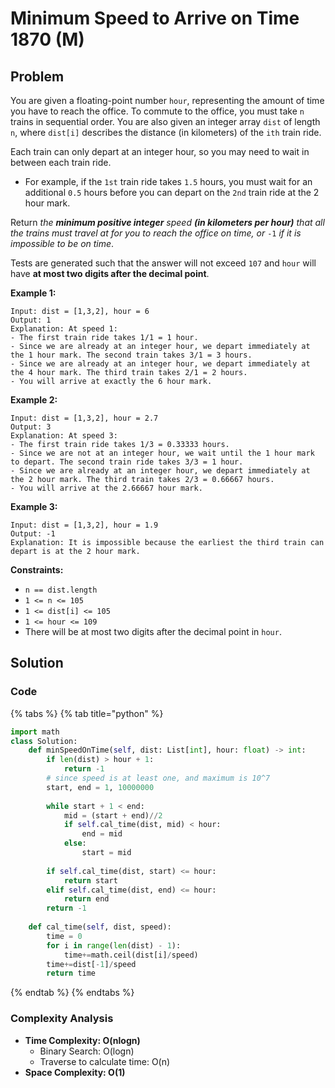 # Minimum Speed to Arrive on Time 1870 \(M\)

## Problem

You are given a floating-point number `hour`, representing the amount of time you have to reach the office. To commute to the office, you must take `n` trains in sequential order. You are also given an integer array `dist` of length `n`, where `dist[i]` describes the distance \(in kilometers\) of the `ith` train ride.

Each train can only depart at an integer hour, so you may need to wait in between each train ride.

* For example, if the `1st` train ride takes `1.5` hours, you must wait for an additional `0.5` hours before you can depart on the `2nd` train ride at the 2 hour mark.

Return _the **minimum positive integer** speed **\(in kilometers per hour\)** that all the trains must travel at for you to reach the office on time, or_ `-1` _if it is impossible to be on time_.

Tests are generated such that the answer will not exceed `107` and `hour` will have **at most two digits after the decimal point**.

**Example 1:**

```text
Input: dist = [1,3,2], hour = 6
Output: 1
Explanation: At speed 1:
- The first train ride takes 1/1 = 1 hour.
- Since we are already at an integer hour, we depart immediately at the 1 hour mark. The second train takes 3/1 = 3 hours.
- Since we are already at an integer hour, we depart immediately at the 4 hour mark. The third train takes 2/1 = 2 hours.
- You will arrive at exactly the 6 hour mark.
```

**Example 2:**

```text
Input: dist = [1,3,2], hour = 2.7
Output: 3
Explanation: At speed 3:
- The first train ride takes 1/3 = 0.33333 hours.
- Since we are not at an integer hour, we wait until the 1 hour mark to depart. The second train ride takes 3/3 = 1 hour.
- Since we are already at an integer hour, we depart immediately at the 2 hour mark. The third train takes 2/3 = 0.66667 hours.
- You will arrive at the 2.66667 hour mark.
```

**Example 3:**

```text
Input: dist = [1,3,2], hour = 1.9
Output: -1
Explanation: It is impossible because the earliest the third train can depart is at the 2 hour mark.
```

**Constraints:**

* `n == dist.length`
* `1 <= n <= 105`
* `1 <= dist[i] <= 105`
* `1 <= hour <= 109`
* There will be at most two digits after the decimal point in `hour`.

## Solution 

### Code

{% tabs %}
{% tab title="python" %}
```python
import math
class Solution:
    def minSpeedOnTime(self, dist: List[int], hour: float) -> int:
        if len(dist) > hour + 1:
            return -1
        # since speed is at least one, and maximum is 10^7
        start, end = 1, 10000000
        
        while start + 1 < end:
            mid = (start + end)//2
            if self.cal_time(dist, mid) < hour:
                end = mid
            else:
                start = mid
        
        if self.cal_time(dist, start) <= hour:
            return start
        elif self.cal_time(dist, end) <= hour:
            return end
        return -1
    
    def cal_time(self, dist, speed):
        time = 0
        for i in range(len(dist) - 1):
            time+=math.ceil(dist[i]/speed)
        time+=dist[-1]/speed
        return time
```
{% endtab %}
{% endtabs %}

### Complexity Analysis

* **Time Complexity: O\(nlogn\)**
  * Binary Search: O\(logn\)
  * Traverse to calculate time: O\(n\)
* **Space Complexity: O\(1\)**

